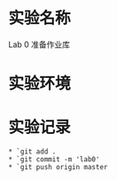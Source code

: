 # 实验名称

Lab 0 准备作业库

# 实验环境

# 实验记录
	* `git add .
	* `git commit -m 'lab0'
	* `git push origin master

